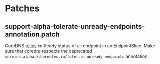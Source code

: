 # Patches

## support-alpha-tolerate-unready-endpoints-annotation.patch

CoreDNS [relies](https://github.com/coredns/coredns/blob/5534625c75a0ae1f84e1f715eaddb257de4166eb/plugin/kubernetes/object/endpoint.go#L182-L184) on Ready status of an endpoint in an EndpointSlice. Make sure that coredns respects the deprecated `service.alpha.kubernetes.io/tolerate-unready-endpoints` annotation.
